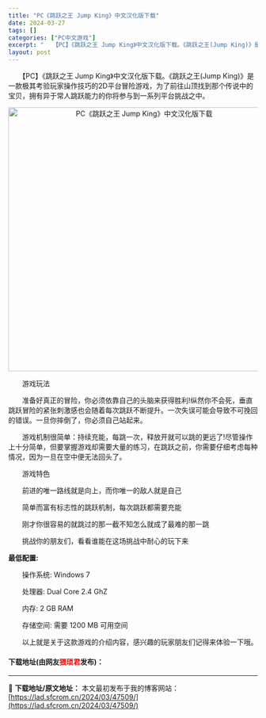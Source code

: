 ```yaml
---
title: "PC《跳跃之王 Jump King》中文汉化版下载"
date: 2024-03-27
tags: []
categories: ["PC中文游戏"]
excerpt: "　　【PC】《跳跃之王 Jump King》中文汉化版下载。《跳跃之王(Jump King)》是一款极其考验玩家操作技巧的2D平台冒险游戏，为了前往山顶找到那个传说中的宝贝，拥有异于常人跳跃能力的你将参与到一系列平台挑战之中。 　　游戏玩法 　　准备好真正的冒险，你必须依靠自己的头脑来获得胜利!纵然&hellip;"
layout: post
---
```


 <p>　　【PC】《跳跃之王 Jump King》中文汉化版下载。《跳跃之王(Jump King)》是一款极其考验玩家操作技巧的2D平台冒险游戏，为了前往山顶找到那个传说中的宝贝，拥有异于常人跳跃能力的你将参与到一系列平台挑战之中。</p> <p align="center"><img align="" border="0" src="https://lad.sfcrom.cn/wp-content/uploads/2024/03/20240327_66036952052cc.webp" width="533" alt="PC《跳跃之王 Jump King》中文汉化版下载" /></p> <p>　　游戏玩法</p> <p>　　准备好真正的冒险，你必须依靠自己的头脑来获得胜利!纵然你不会死，垂直跳跃冒险的紧张刺激感也会随着每次跳跃不断提升。一次失误可能会导致不可挽回的错误。一旦你摔倒了，你必须自己站起来。</p> <p>　　游戏机制很简单：持续充能，每跳一次，释放开就可以跳的更远了!尽管操作上十分简单，但要掌握游戏却需要大量的练习，在跳跃之前，你需要仔细考虑每种情况，因为一旦在空中便无法回头了。</p> <p>　　游戏特色</p> <p>　　前进的唯一路线就是向上，而你唯一的敌人就是自己</p> <p>　　简单而富有标志性的跳跃机制，每次跳跃都需要充能</p> <p>　　刚才你很容易的就跳过的那一截不知怎么就成了最难的那一跳</p> <p>　　挑战你的朋友们，看看谁能在这场挑战中耐心的玩下来</p> <p><strong>最低配置:</strong></p> <p>　　操作系统: Windows 7</p> <p>　　处理器: Dual Core 2.4 GhZ</p> <p>　　内存: 2 GB RAM</p> <p>　　存储空间: 需要 1200 MB 可用空间</p> <p>　　以上就是关于这款游戏的介绍内容，感兴趣的玩家朋友们记得来体验一下哦。</p> <p><h4>下载地址(由网友<font color="red">猥琐君</font>发布)：</h4></p> 

---
📖 **下载地址/原文地址：** 本文最初发布于我的博客网站：[https://lad.sfcrom.cn/2024/03/47509/](https://lad.sfcrom.cn/2024/03/47509/)
